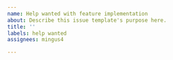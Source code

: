 ```yaml
---
name: Help wanted with feature implementation
about: Describe this issue template's purpose here.
title: ''
labels: help wanted
assignees: mingus4

---
```



